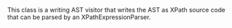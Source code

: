 
This class is a writing AST visitor that writes the AST as XPath source code that can be parsed by an XPathExpressionParser.
